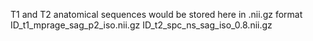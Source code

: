 T1 and T2 anatomical sequences would be stored here in .nii.gz format
ID\_t1\_mprage\_sag\_p2\_iso.nii.gz
ID\_t2\_spc\_ns\_sag\_iso\_0.8.nii.gz
